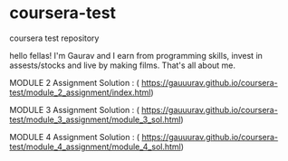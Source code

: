 # coursera-test
coursera test repository

hello fellas!
I'm Gaurav and I earn from programming skills, invest in assests/stocks and live by making films.
That's all about me.

MODULE 2 Assignment Solution :
( https://gauuurav.github.io/coursera-test/module_2_assignment/index.html)

MODULE 3 Assignment Solution :
( https://gauuurav.github.io/coursera-test/module_3_assignment/module_3_sol.html)

MODULE 4 Assignment Solution :
( https://gauuurav.github.io/coursera-test/module_4_assignment/module_4_sol.html)
